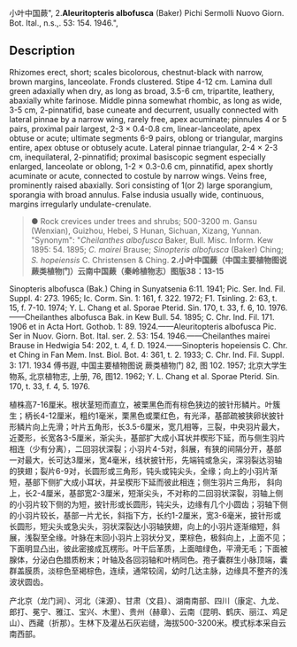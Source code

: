 小叶中国蕨",
2.**Aleuritopteris albofusca** (Baker) Pichi Sermolli Nuovo Giorn. Bot. Ital., n.s.,. 53: 154. 1946.",

## Description
Rhizomes erect, short; scales bicolorous, chestnut-black with narrow, brown margins, lanceolate. Fronds clustered. Stipe 4-12 cm. Lamina dull green adaxially when dry, as long as broad, 3.5-6 cm, tripartite, leathery, abaxially white farinose. Middle pinna somewhat rhombic, as long as wide, 3-5 cm, 2-pinnatifid, base cuneate and decurrent, usually connected with lateral pinnae by a narrow wing, rarely free, apex acuminate; pinnules 4 or 5 pairs, proximal pair largest, 2-3 × 0.4-0.8 cm, linear-lanceolate, apex obtuse or acute; ultimate segments 6-9 pairs, oblong or triangular, margins entire, apex obtuse or obtusely acute. Lateral pinnae triangular, 2-4 × 2-3 cm, inequilateral, 2-pinnatifid; proximal basiscopic segment especially enlarged, lanceolate or oblong, 1-2 × 0.3-0.6 cm, pinnatifid, apex shortly acuminate or acute, connected to costule by narrow wings. Veins free, prominently raised abaxially. Sori consisting of 1(or 2) large sporangium, sporangia with broad annulus. False indusia usually wide, continuous, margins irregularly undulate-crenulate.

> ● Rock crevices under trees and shrubs; 500-3200 m. Gansu (Wenxian), Guizhou, Hebei, S Hunan, Sichuan, Xizang, Yunnan.
  "Synonym": "*Cheilanthes albofusca* Baker, Bull. Misc. Inform. Kew 1895: 54. 1895; *C. mairei* Brause; *Sinopteris albofusca* (Baker) Ching; *S. hopeiensis* C. Christensen &amp; Ching.
**2.小叶中国蕨（中国主要植物图说 蕨类植物门）云南中国蕨（秦岭植物志）图版38：13-15**

Sinopteris albofusca (Bak.) Ching in Sunyatsenia 6:11. 1941; Pic. Ser. Ind. Fil. Suppl. 4: 273. 1965; Ic. Corm. Sin. 1: 161, f. 322. 1972; F1. Tsinling. 2: 63, t. 15, f. 7-10. 1974; Y. L. Chang et al. Sporae Pterid. Sin. 170, t. 33, f. 6, 10. 1976.——Cheilanthes albofusca Bak. in Kew Bull. 54. 1895; C. Chr. Ind. Fil. 171. 1906 et in Acta Hort. Gothob. 1: 89. 1924.——Aleuritopteris albofusca Pic. Ser in Nuov. Giorn. Bot. Ital. ser. 2. 53: 154. 1946.——Cheilanthes mairei Brause in Hedwigia 54: 202, t. 4, f. D. 1924.——Sinopteris hopeiensis C. Chr. et Ching in Fan Mem. Inst. Biol. Bot. 4: 361, t. 2. 1933; C. Chr. Ind. Fil. Suppl. 3: 171. 1934 傅书遐, 中国主要植物图说 蕨类植物门 82, 图 102. 1957; 北京大学生物系, 北京植物志, 上册, 76, 图12. 1962; Y. L. Chang et al. Sporae Pterid. Sin. 170, t. 33, f. 4, 5. 1976.

植株高7-16厘米。根状茎短而直立，被栗黑色而有棕色狭边的披针形鳞片。叶簇生；柄长4-12厘米，粗约1毫米，栗黑色或栗红色，有光泽，基部疏被狭卵状披针形鳞片向上先滑；叶片五角形，长3.5-6厘米，宽几相等，三裂，中央羽片最大，近菱形，长宽各3-5厘米，渐尖头，基部扩大成小耳状并楔形下延，而与侧生羽片相连（少有分离），二回羽状深裂；小羽片4-5对，斜展，有狭的间隔分开，基部一对最大，长可达3厘米，宽4毫米，线状披针形，先端钝或急尖，深羽裂达羽轴的狭翅；裂片6-9对，长圆形或三角形，钝头或钝尖头，全缘；向上的小羽片渐短，基部下侧扩大成小耳状，并呈楔形下延而彼此相连；侧生羽片三角形， 斜向上，长2-4厘米，基部宽2-3厘米，短渐尖头，不对称的二回羽状深裂，羽轴上侧的小羽片较下侧的为短，披针形或长圆形，钝尖头，边缘有几个小圆齿；羽轴下侧的小羽片较长，基部一片尤长，斜指下方，长约1-2厘米，宽3-6毫米，披针形或长圆形，短尖头或急尖头，羽状深裂达小羽轴狭翅，向上的小羽片逐渐缩短，斜展，浅裂至全缘。叶脉在末回小羽片上羽状分叉，栗棕色，极斜向上，上面不见；下面明显凸出，彼此密接成瓦楞形。叶干后革质，上面暗绿色，平滑无毛；下面被腺体，分泌白色腊质粉末；叶轴及各回羽轴和叶柄同色。孢子囊群生小脉顶端，囊群盖膜质，淡棕色至褐棕色，连续，通常较阔，幼时几达主脉，边缘具不整齐的浅波状圆齿。

产北京（龙门涧）、河北（涞源）、甘肃（文县）、湖南南部、四川（康定、九龙、郎打、冕宁、雅江、宝兴、木里）、贵州（赫章）、云南（昆明、鹤庆、丽江、鸡足山）、西藏（折那）。生林下及灌丛石灰岩缝，海拔500-3200米。模式标本采自云南西部。
